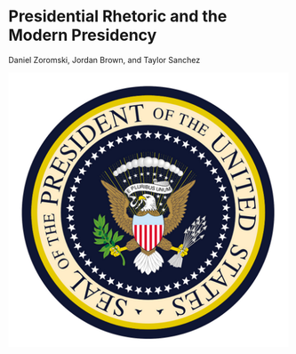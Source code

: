 # Presidential Rhetoric and the Modern Presidency

Daniel Zoromski, Jordan Brown, and Taylor Sanchez

![Presidential Seal](imgs/presidential_seal.jpg)
